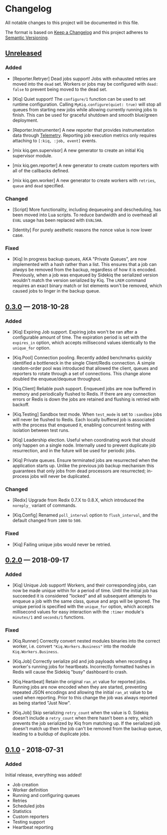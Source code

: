 # Changelog

All notable changes to this project will be documented in this file.

The format is based on [Keep a Changelog](http://keepachangelog.com/en/1.0.0/)
and this project adheres to [Semantic Versioning](http://semver.org/spec/v2.0.0.html).

## [Unreleased]

### Added

- [Reporter.Retryer] Dead jobs support! Jobs with exhausted retries are moved
  into the `dead` set. Workers or jobs may be configured with `dead: false` to
  prevent being moved to the dead set.

- [Kiq] Quiet support! The `configure/1` function can be used to set runtime
  configuration. Calling `MyKiq.configure(quiet: true)` will stop all queues
  from starting new jobs while allowing currently running jobs to finish. This
  can be used for graceful shutdown and smooth blue/green deployment.

- [Reporter.Instrumenter] A new reporter that provides instrumentation data
  through [Telemetry](https://hexdocs.pm/telemetry). Reporting job execution
  metrics only requires attaching to `[:kiq, :job, event]` events.

- [mix kiq.gen.supervisor] A new generator to create an initial Kiq supervisor
  module.

- [mix kiq.gen.reporter] A new generator to create custom reporters with all of
  the callbacks defined.

- [mix kiq.gen.worker] A new generator to create workers with `retries`, `queue`
  and `dead` specified.

### Changed

- [Script] More functionality, including dequeueing and descheduling, has been
  moved into Lua scripts. To reduce bandwidth and io overhead all `EVAL` usage
  has been replaced with `EVALSHA`.

- [Identity] For purely aesthetic reasons the nonce value is now lower case.

### Fixed

- [Kiq] In progress backup queues, AKA "Private Queues", are now implemented
  with a hash rather than a list. This ensures that a job can _always_ be
  removed from the backup, regardless of how it is encoded. Previously, when a
  job was enqueued by Sidekiq the serialized version wouldn't match the
  version serialized by Kiq. The `LREM` command requires an exact binary match
  or list elements won't be removed, which caused jobs to linger in the backup
  queue.

## [0.3.0] — 2018-10-28

### Added

- [Kiq] Expiring Job support. Expiring jobs won't be ran after a configurable
  amount of time. The expiration period is set with the `expires_in` option,
  which accepts millisecond values identically to the `unique_for` option.

- [Kiq.Pool] Connection pooling. Recently added benchmarks quickly identified a
  bottleneck in the single Client/Redis connection. A simple random-order pool
  was introduced that allowed the client, queues and reporters to rotate through
  a set of connections. This change alone doubled the enqueue/dequeue
  throughput.

- [Kiq.Client] Reliable push support. Enqueued jobs are now buffered in memory
  and periodically flushed to Redis. If there are any connection errors or Redis
  is down the jobs are retained and flushing is retried with backoff.

- [Kiq.Testing] Sandbox test mode. When `test_mode` is set to `:sandbox` jobs
  will never be flushed to Redis. Each locally buffered job is associated with
  the process that enqueued it, enabling concurrent testing with isolation
  between test runs.

- [Kiq] Leadership election. Useful when coordinating work that should only
  happen on a single node. Internally used to prevent duplicate job
  resurrection, and in the future will be used for periodic jobs.

- [Kiq] Private queues. Ensure terminated jobs are resurrected when the
  application starts up. Unlike the previous job backup mechanism this
  guarantees that only jobs from dead processors are resurrected; in-process
  jobs will never be duplicated.

### Changed

- [Redix] Upgrade from Redix 0.7.X to 0.8.X, which introduced the `noreply_` variant of
  commands.

- [Kiq.Config] Renamed `poll_interval` option to `flush_interval`, and the
  default changed from `1000` to `500`.

### Fixed

- [Kiq] Failing unique jobs would never be retried.

## [0.2.0] — 2018-09-17

### Added

- [Kiq] Unique Job support! Workers, and their corresponding jobs, can now be
  made unique within for a period of time. Until the initial job has succeeded
  it is considered "locked" and all subsequent attempts to enqueue a job with
  the same class, queue and args will be ignored. The unique period is specified
  with the `unique_for` option, which accepts millisecond values for easy
  interaction with the `:timer` module's `minutes/1` and `seconds/1` functions.

### Fixed

- [Kiq.Runner] Correctly convert nested modules binaries into the correct
  worker, i.e.  convert `"Kiq.Workers.Business"` into the module
  `Kiq.Workers.Business`.

- [Kiq.Job] Correctly serialize pid and job payloads when recording a worker's
  running jobs for heartbeats. Incorrectly formatted hashes in Redis will cause
  the Sidekiq "busy" dashboard to crash.

- [Kiq.Heartbeat] Retain the original `ran_at` value for reported jobs. Running
  jobs are now encoded when they are started, preventing repeated JSON encodings
  and allowing the initial `ran_at` value to be used when reporting. Prior to
  this change the job was always reported as being started "Just Now".

- [Kiq.Job] Skip serializing `retry_count` when the value is 0. Sidekiq doesn't
  include a `retry_count` when there hasn't been a retry, which prevents the job
  serialized by Kiq from matching up. If the serialized job doesn't match up
  then the job can't be removed from the backup queue, leading to a buildup of
  duplicate jobs.

## [0.1.0] - 2018-07-31

### Added

Initial release, everything was added!

- Job creation
- Worker definition
- Running and configuring queues
- Retries
- Scheduled jobs
- Statistics
- Custom reporters
- Testing support
- Heartbeat reporting

[Unreleased]: https://github.com/sorentwo/kiq/compare/v0.1.0...HEAD
[0.1.0]: https://github.com/sorentwo/kiq/compare/e6106af2506...v0.1.0
[0.2.0]: https://github.com/sorentwo/kiq/compare/v0.1.0...v0.2.0
[0.3.0]: https://github.com/sorentwo/kiq/compare/v0.2.0...v0.3.0
